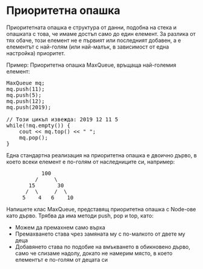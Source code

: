 # Приоритетна опашка

Приоритетната опашка е структура от данни, подобна на стека и опашката с това, че
имаме достъп само до един елемент. За разлика от тях обаче, този елемент не е първият или последният добавен,
а е елементът с най-голям (или най-малък, в зависимост от една настройка) приоритет.

Пример: Приоритетна опашка MaxQueue, връщаща най-големия елемент:

<pre>
MaxQueue mq;
mq.push(11);
mq.push(5);
mq.push(12);
mq.push(2019);

// Този цикъл извежда: 2019 12 11 5
while(!mq.empty()) {
    cout << mq.top() << " ";
    mq.pop();
}
</pre>

Една стандартна реализация на приоритетна опашка е двоично дърво, в което всеки елемент е по-голям от
наследниците си, например:

<pre>
           100
         /     \  
       15       30  
      /  \     /  \
     5    4   6    10
</pre>

Напишете клас MaxQueue, представящ приоритетна опашка с Node-ове като дърво.
Трябва да има методи push, pop и top, като:

- Можем да премахнем само върха
- Премахването става чрез замяната му с по-малкото от двете му деца
- Добавянето става по подобие на вмъкването в обикновено дърво, само че слизаме надолу, докато не намерим
място, в което елементът е по-голям от децата си

